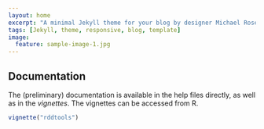 ```yaml
---
layout: home
excerpt: "A minimal Jekyll theme for your blog by designer Michael Rose."
tags: [Jekyll, theme, responsive, blog, template]
image:
  feature: sample-image-1.jpg
---
```


Documentation
-----------------------
The (preliminary) documentation is available in the help files directly, as well as in the *vignettes*. The vignettes can be accessed from R.

```r
vignette("rddtools")
```
